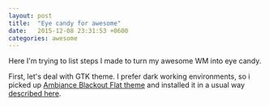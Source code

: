 ```yaml
---
layout: post
title:  "Eye candy for awesome"
date:   2015-12-08 23:31:53 +0600
categories: awesome
---
```


Here I'm trying to list steps I made to turn my awesome WM into eye candy. 

First, let's deal with GTK theme. I prefer dark working environments, so i picked up [Ambiance Blackout Flat theme](http://www.ravefinity.com/p/download-ambiance-blackout-flat-colors.html) and installed it in a usual way [described here](http://awesome.naquadah.org/wiki/Customizing_GTK_Apps). 


